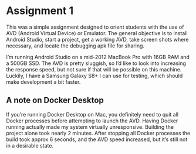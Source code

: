 # Assignment 1

This was a simple assignment designed to orient students with the use of AVD (Android Virtual Device) or Emulator. The general objective is to install Android Studio, start a project, get a working AVD, take screen shots where necessary, and locate the debugging apk file for sharing.

I’m running Android Studio on a mid-2012 MacBook Pro with 16GB RAM and a 500GB SSD. The AVD is pretty sluggish, so I’d like to look into increasing the response speed, but not sure if that will be possible on this machine. Luckily, I have a Samsung Galaxy S8+ I can use for testing, which should make development a bit faster.

## A note on Docker Desktop

If you’re running Docker Desktop on Mac, you definitely need to quit all Docker processes before attempting to launch the AVD. Having Docker running actually made my system virtually unresponsive. Building the project alone took nearly 2 minutes. After stopping all Docker processes the build took approx 6 seconds, and the AVD speed increased, but it’s still not in a desirable state. 
